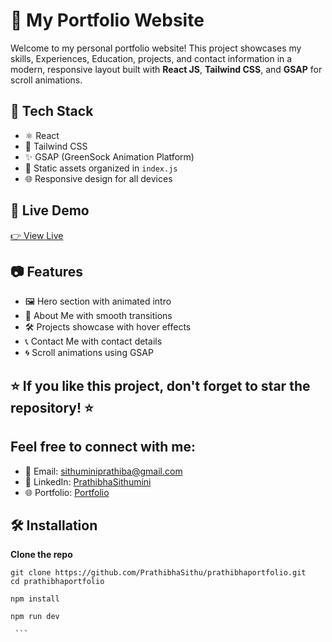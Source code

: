 # 💼 My Portfolio Website

Welcome to my personal portfolio website! This project showcases my skills, Experiences, Education, projects, and contact information in a modern, responsive layout built with **React JS**, **Tailwind CSS**, and **GSAP** for scroll animations.

## 🚀 Tech Stack

- ⚛️ React
- 🎨 Tailwind CSS
- ✨ GSAP (GreenSock Animation Platform)
- 📁 Static assets organized in `index.js`
- 🌐 Responsive design for all devices

## 📸 Live Demo

[👉 View Live](https://prathibhasithu.github.io/prathibhaportfolio/)

## 📷 Features

- 🖼️ Hero section with animated intro
- 🧩 About Me with smooth transitions
- 🛠️ Projects showcase with hover effects
- 📞 Contact Me with contact details
- 🌀 Scroll animations using GSAP

## ⭐ If you like this project, don't forget to star the repository! ⭐

## Feel free to connect with me:

- 📧 Email: sithuminiprathiba@gmail.com
- 💼 LinkedIn: [PrathibhaSithumini](https://www.linkedin.com/in/prathisithumini)
- 🌐 Portfolio: [Portfolio](https://prathibhasithu.github.io/prathibhaportfolio/)

## 🛠️ Installation

 **Clone the repo**
   ```
   git clone https://github.com/PrathibhaSithu/prathibhaportfolio.git
   cd prathibhaportfolio

   npm install

   npm run dev

    ```
